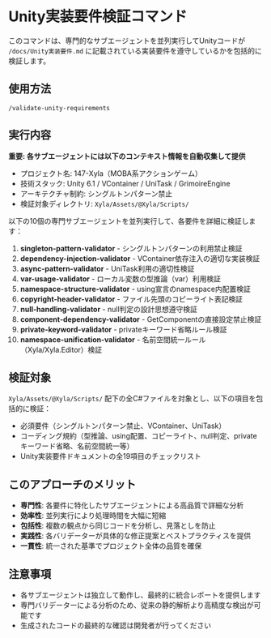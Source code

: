 # Unity実装要件検証コマンド

このコマンドは、専門的なサブエージェントを並列実行してUnityコードが `/docs/Unity実装要件.md` に記載されている実装要件を遵守しているかを包括的に検証します。

## 使用方法

```
/validate-unity-requirements
```

## 実行内容

**重要: 各サブエージェントには以下のコンテキスト情報を自動収集して提供**
- プロジェクト名: 147-Xyla（MOBA系アクションゲーム）
- 技術スタック: Unity 6.1 / VContainer / UniTask / GrimoireEngine
- アーキテクチャ制約: シングルトンパターン禁止
- 検証対象ディレクトリ: `Xyla/Assets/@Xyla/Scripts/`

以下の10個の専門サブエージェントを並列実行して、各要件を詳細に検証します：

1. **singleton-pattern-validator** - シングルトンパターンの利用禁止検証
2. **dependency-injection-validator** - VContainer依存注入の適切な実装検証
3. **async-pattern-validator** - UniTask利用の適切性検証
4. **var-usage-validator** - ローカル変数の型推論（var）利用検証
5. **namespace-structure-validator** - using宣言のnamespace内配置検証
6. **copyright-header-validator** - ファイル先頭のコピーライト表記検証
7. **null-handling-validator** - null判定の設計思想遵守検証
8. **component-dependency-validator** - GetComponentの直接設定禁止検証
9. **private-keyword-validator** - privateキーワード省略ルール検証
10. **namespace-unification-validator** - 名前空間統一ルール（Xyla/Xyla.Editor）検証

## 検証対象

`Xyla/Assets/@Xyla/Scripts/` 配下の全C#ファイルを対象とし、以下の項目を包括的に検証：
- 必須要件（シングルトンパターン禁止、VContainer、UniTask）
- コーディング規約（型推論、using配置、コピーライト、null判定、privateキーワード省略、名前空間統一等）
- Unity実装要件ドキュメントの全19項目のチェックリスト

## このアプローチのメリット

- **専門性**: 各要件に特化したサブエージェントによる高品質で詳細な分析
- **効率性**: 並列実行により処理時間を大幅に短縮
- **包括性**: 複数の観点から同じコードを分析し、見落としを防止
- **実践性**: 各バリデーターが具体的な修正提案とベストプラクティスを提供
- **一貫性**: 統一された基準でプロジェクト全体の品質を確保

## 注意事項

- 各サブエージェントは独立して動作し、最終的に統合レポートを提供します
- 専門バリデーターによる分析のため、従来の静的解析より高精度な検出が可能です
- 生成されたコードの最終的な確認は開発者が行ってください
